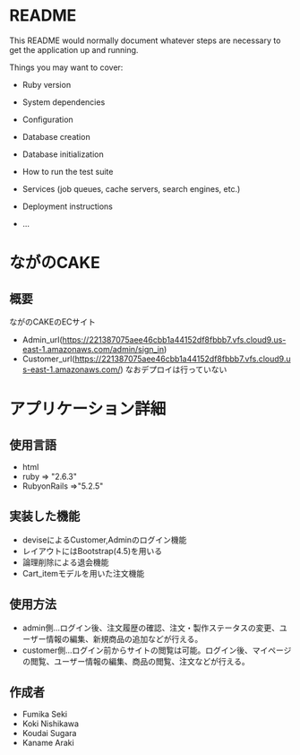# README

This README would normally document whatever steps are necessary to get the
application up and running.

Things you may want to cover:

* Ruby version

* System dependencies

* Configuration

* Database creation

* Database initialization

* How to run the test suite

* Services (job queues, cache servers, search engines, etc.)

* Deployment instructions

* ...

# ながのCAKE

## 概要
ながのCAKEのECサイト
* Admin_url(https://221387075aee46cbb1a44152df8fbbb7.vfs.cloud9.us-east-1.amazonaws.com/admin/sign_in)
* Customer_url(https://221387075aee46cbb1a44152df8fbbb7.vfs.cloud9.us-east-1.amazonaws.com/)
なおデプロイは行っていない


# アプリケーション詳細

## 使用言語
* html
* ruby => "2.6.3"
* RubyonRails =>"5.2.5"

## 実装した機能
* deviseによるCustomer,Adminのログイン機能
* レイアウトにはBootstrap(4.5)を用いる
* 論理削除による退会機能
* Cart_itemモデルを用いた注文機能


## 使用方法
* admin側...ログイン後、注文履歴の確認、注文・製作ステータスの変更、ユーザー情報の編集、新規商品の追加などが行える。
* customer側...ログイン前からサイトの閲覧は可能。ログイン後、マイページの閲覧、ユーザー情報の編集、商品の閲覧、注文などが行える。

## 作成者
* Fumika Seki
* Koki Nishikawa
* Koudai Sugara
* Kaname Araki

